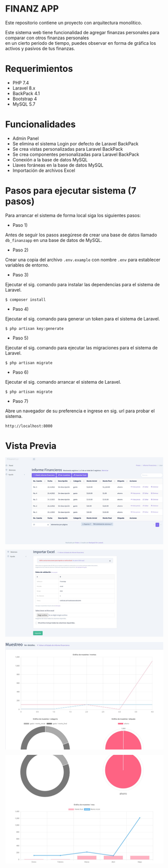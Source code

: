 # FINANZ APP

Este repositorio contiene un proyecto con arquitectura monolítico.

Este sistema web tiene funcionalidad de agregar finanzas personales para comparar con otros finanzas personales <br/> 
en un cierto periodo de tiempo, puedes observar en forma de gráfica los activos y pasivos de tus finanzas.

# Requerimientos

- PHP 7.4
- Laravel 8.x
- BackPack 4.1
- Bootstrap 4
- MySQL 5.7

# Funcionalidades

- Admin Panel
- Se elimina el sistema Login por defecto de Laravel BackPack
- Se crea vistas personalizadas para Laravel BackPack
- Se crea componentes personalizadas para Laravel BackPack
- Conexión a la base de datos MySQL
- Llaves foráneas en la base de datos MySQL
- Importación de archivos Excel

# Pasos para ejecutar sistema (7 pasos)

Para arrancar el sistema de forma local siga los siguientes pasos:

* Paso 1)

Antes de seguir los pasos asegúrese de crear una base de datos llamado `db_finanzapp` en una base de datos de MySQL.

* Paso 2)

Crear una copia del archivo `.env.example` con nombre `.env` para establecer variables de entorno.

* Paso 3)

Ejecutar el sig. comando para instalar las dependencias para el sistema de Laravel.

```shell
$ composer install
```

* Paso 4)

Ejecutar el sig. comando para generar un token para el sistema de Laravel.

```shell
$ php artisan key:generate
```

* Paso 5)

Ejecutar el sig. comando para ejecutar las migraciones para el sistema de Laravel.

```shell
$ php artisan migrate
```

* Paso 6)

Ejecutar el sig. comando arrancar el sistema de Laravel.

```shell
$ php artisan migrate
```

* Paso 7)

Abre un navegador de su preferencia e ingrese en sig. url para probar el sistema.

```text
http://localhost:8000
```

# Vista Previa

![01.png](/screenshots/01.png)

![02.png](/screenshots/02.png)

![03.png](/screenshots/03.png)

![04.png](/screenshots/04.png)
